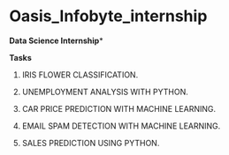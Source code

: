 # Oasis_Infobyte_internship

****Data Science Internship*****

**Tasks**
1. IRIS FLOWER CLASSIFICATION.

2. UNEMPLOYMENT ANALYSIS WITH PYTHON.

3. CAR PRICE PREDICTION WITH MACHINE LEARNING.

4. EMAIL SPAM DETECTION WITH MACHINE LEARNING.

5. SALES PREDICTION USING PYTHON.
